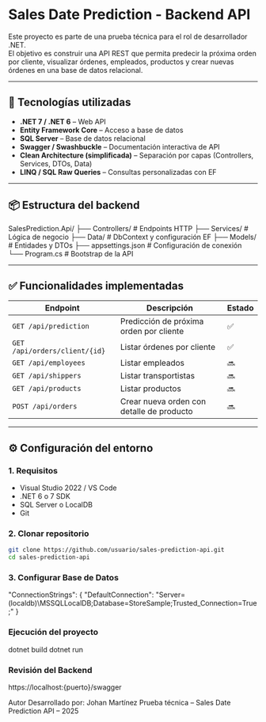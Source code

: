 # Sales Date Prediction - Backend API

Este proyecto es parte de una prueba técnica para el rol de desarrollador .NET.  
El objetivo es construir una API REST que permita predecir la próxima orden por cliente, visualizar órdenes, empleados, productos y crear nuevas órdenes en una base de datos relacional.

---

## 🚀 Tecnologías utilizadas

- **.NET 7 / .NET 6** – Web API
- **Entity Framework Core** – Acceso a base de datos
- **SQL Server** – Base de datos relacional
- **Swagger / Swashbuckle** – Documentación interactiva de API
- **Clean Architecture (simplificada)** – Separación por capas (Controllers, Services, DTOs, Data)
- **LINQ / SQL Raw Queries** – Consultas personalizadas con EF

---

## 📦 Estructura del backend

SalesPrediction.Api/
├── Controllers/ # Endpoints HTTP
├── Services/ # Lógica de negocio
├── Data/ # DbContext y configuración EF
├── Models/ # Entidades y DTOs
├── appsettings.json # Configuración de conexión
└── Program.cs # Bootstrap de la API



---

## ✅ Funcionalidades implementadas

| Endpoint                          | Descripción                                      | Estado |
|----------------------------------|--------------------------------------------------|--------|
| `GET /api/prediction`            | Predicción de próxima orden por cliente         | ✅     |
| `GET /api/orders/client/{id}`    | Listar órdenes por cliente                      | ✅     |
| `GET /api/employees`             | Listar empleados                                | 🔜     |
| `GET /api/shippers`              | Listar transportistas                           | 🔜     |
| `GET /api/products`              | Listar productos                                | 🔜     |
| `POST /api/orders`               | Crear nueva orden con detalle de producto       | 🔜     |

---

## ⚙️ Configuración del entorno

### 1. Requisitos

- Visual Studio 2022 / VS Code
- .NET 6 o 7 SDK
- SQL Server o LocalDB
- Git

### 2. Clonar repositorio

```bash
git clone https://github.com/usuario/sales-prediction-api.git
cd sales-prediction-api
```

### 3. Configurar Base de Datos

"ConnectionStrings": {
  "DefaultConnection": "Server=(localdb)\\MSSQLLocalDB;Database=StoreSample;Trusted_Connection=True;"
}

### Ejecución del proyecto

dotnet build
dotnet run

### Revisión del Backend

https://localhost:{puerto}/swagger

Autor
Desarrollado por: Johan Martínez
Prueba técnica – Sales Date Prediction API – 2025



